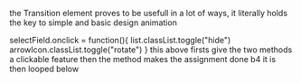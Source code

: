 the Transition element proves to be usefull in a lot of ways, it literally holds the key to simple and basic design animation

 selectField.onclick = function(){
            list.classList.toggle("hide")
            arrowIcon.classList.toggle("rotate")
    } 
    this above firsts give the two methods a clickable feature then the method makes the assignment done b4 it is then looped below
